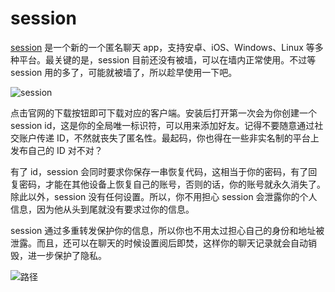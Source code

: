 # session

[session](https://getsession.org) 是一个新的一个匿名聊天 app，支持安卓、iOS、Windows、Linux 等多种平台。最关键的是，session 目前还没有被墙，可以在墙内正常使用。不过等 session 用的多了，可能就被墙了，所以趁早使用一下吧。

![session](https://files.catbox.moe/ibddw8.png)

点击官网的下载按钮即可下载对应的客户端。安装后打开第一次会为你创建一个 session id，这是你的全局唯一标识符，可以用来添加好友。记得不要随意通过社交账户传递 ID，不然就丧失了匿名性。最起码，你也得在一些非实名制的平台上发布自己的 ID 对不对？

有了 id，session 会同时要求你保存一串恢复代码，这相当于你的密码，有了回复密码，才能在其他设备上恢复自己的账号，否则的话，你的账号就永久消失了。除此以外，session 没有任何设置。所以，你不用担心 session 会泄露你的个人信息，因为他从头到尾就没有要求过你的信息。

session 通过多重转发保护你的信息，所以你也不用太过担心自己的身份和地址被泄露。而且，还可以在聊天的时候设置阅后即焚，这样你的聊天记录就会自动销毁，进一步保护了隐私。

![路径](https://files.catbox.moe/dkcob9.png)
